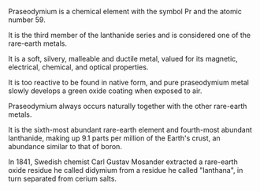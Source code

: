 ﻿Praseodymium is a chemical element with the symbol Pr and the atomic number 59.

It is the third member of the lanthanide series and is considered one of the rare-earth metals.

It is a soft, silvery, malleable and ductile metal, valued for its magnetic, electrical, chemical, and optical properties.

It is too reactive to be found in native form, and pure praseodymium metal slowly develops a green oxide coating when exposed to air.

Praseodymium always occurs naturally together with the other rare-earth metals.

It is the sixth-most abundant rare-earth element and fourth-most abundant lanthanide, making up 9.1 parts per million of the Earth's crust, an abundance similar to that of boron.

In 1841, Swedish chemist Carl Gustav Mosander extracted a rare-earth oxide residue he called didymium from a residue he called "lanthana", in turn separated from cerium salts.
